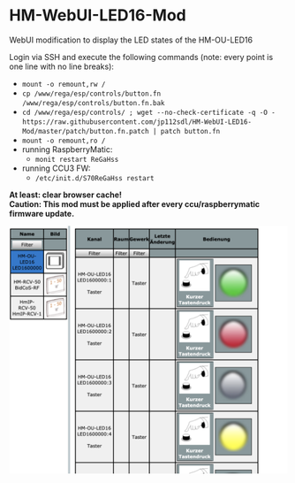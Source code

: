 # HM-WebUI-LED16-Mod
WebUI modification to display the LED states of the HM-OU-LED16

Login via SSH and execute the following commands (note: every point is one line with no line breaks):<br/>
- `mount -o remount,rw /`<br/>
- `cp /www/rega/esp/controls/button.fn /www/rega/esp/controls/button.fn.bak`
- `cd /www/rega/esp/controls/ ; wget --no-check-certificate -q -O - https://raw.githubusercontent.com/jp112sdl/HM-WebUI-LED16-Mod/master/patch/button.fn.patch | patch button.fn`<br/>
- `mount -o remount,ro /`<br/>
- running RaspberryMatic:<br/>
  - `monit restart ReGaHss`<br/>
- running CCU3 FW:<br/>
  - `/etc/init.d/S70ReGaHss restart`<br/>
  
**At least: clear browser cache!**
<br/>
**Caution: This mod must be applied after every ccu/raspberrymatic firmware update.**


![WebUI](Images/WebUI_Display.png)
